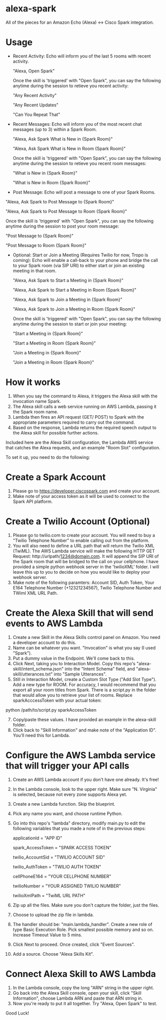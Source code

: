 # alexa-spark

All of the pieces for an Amazon Echo (Alexa) <-> Cisco Spark integration.

# Usage

* Recent Activity: Echo will inform you of the last 5 rooms with recent activity.
  
  "Alexa, Open Spark"

  Once the skill is 'triggered' with "Open Spark", you can say the following anytime during the session to retieve you recent activity:
  
  "Any Recent Activity"
  
  "Any Recent Updates"
  
  "Can You Repeat That"
  

* Recent Messages: Echo will inform you of the most recent chat messages (up to 3) within a Spark Room.
  
  "Alexa, Ask Spark What is New in {Spark Room}"
  
  "Alexa, Ask Spark What is New in Room {Spark Room}"

  Once the skill is 'triggered' with "Open Spark", you can say the following anytime during the session to retieve you recent room messages:
 
  "What is New in {Spark Room}"
 
  "What is New in Room {Spark Room}"
  

* Post Message: Echo will post a message to one of your Spark Rooms.
 
 "Alexa, Ask Spark to Post Message to {Spark Room}"
 
  "Alexa, Ask Spark to Post Message to Room {Spark Room}"

  Once the skill is 'triggered' with "Open Spark", you can say the following anytime during the session to post your room message:
 
  "Post Message to {Spark Room}"
 
  "Post Message to Room {Spark Room}"
  

* Optional: Start or Join a Meeting (Requires Twilio for now, Tropo is coming): Echo will enable a call-back to your phone and bridge the call to your Spark room (via SIP URI)  to either start or join an existing meeting in that room.
  
  "Alexa, Ask Spark to Start a Meeting in {Spark Room}"
  
  "Alexa, Ask Spark to Start a Meeting in Room {Spark Room}"
  
  "Alexa, Ask Spark to Join a Meeting in {Spark Room}"
  
  "Alexa, Ask Spark to Join a Meeting in Room {Spark Room}"

  Once the skill is 'triggered' with "Open Spark", you can say the following anytime during the session to start or join your meeting:
  
  "Start a Meeting in {Spark Room}"
  
  "Start a Meeting in Room {Spark Room}"
  
  "Join a Meeting in {Spark Room}"
  
  "Join a Meeting in Room {Spark Room}"
  

# How it works

1. When you say the command to Alexa, it triggers the Alexa skill with the invocation name Spark.
2. The Alexa skill calls a web service running on AWS Lambda, passing it the Spark room name.
3. Lambda then fires an API request (GET/ POST) to Spark with the appropriate parameters required to carry out the command.
4. Based on the response, Lambda returns the required speech output to the Alexa skill for possible further actions.

Included here are the Alexa Skill configuration, the Lambda AWS service that catches the Alexa requests, and an example "Room Slot" configuration.

To set it up, you need to do the following:

# Create a Spark Account
1. Please go to https://developer.ciscospark.com and create your account.
2. Make note of your access token as it will be used to connect to the Spark API platform.

# Create a Twilio Account (Optional)
1. Please go to twilio.com to create your account. You will need to buy a "Twilio Telephone Number" to enable calling out from the platform.
2. You will also need to define a URL path that will return the Twilio XML (TwiML). The AWS Lambda service will make the following HTTP GET Request: http://urlpath/1234@domain.com. It will append the SIP URI of the Spark room that will be bridged to the call on your cellphone. I have provided a simple python webhook server in the 'twilioXML' folder. I will leave this up to you to decide on how you would like to deploy your webhook server.
3. Make note of the following paramters: Account SID, Auth Token, Your E164 Telephone Number (+12321234567), Twilio Telephone Number and TWiml XML URL Path. 

# Create the Alexa Skill that will send events to AWS Lambda
1. Create a new Skill in the Alexa Skills control panel on Amazon. You need a developer account to do this.
2. Name can be whatever you want. "Invocation" is what you say (I used "Spark").
3. Put a dummy value in the Endpoint. We'll come back to this.
4. Click Next, taking you to Interaction Model. Copy this repo's "alexa-skill/intent_schema.json" into the "Intent Schema" field, and "alexa-skill/utterances.txt" into "Sample Utterances".
5. Still in Interaction Model, create a Custom Slot Type ("Add Slot Type"). Add a new type for ROOM. For accuracy, I would recommend that you export all your room titles from Spark. There is a script.py in the folder that would allow you to retrieve your list of rooms. Replace sparkAcccessToken with your actual token:
  
  python /path/to/script.py sparkAccessToken

7. Copy/paste these values. I have provided an example in the alexa-skill folder.
6. Click back to "Skill Information" and make note of the "Application ID". You'll need this for Lambda.

# Configure the AWS Lambda service that will trigger your API calls
1. Create an AWS Lambda account if you don't have one already. It's free!
2. In the Lambda console, look to the upper right. Make sure "N. Virginia" is selected, because not every zone supports Alexa yet.
3. Create a new Lambda function. Skip the blueprint. 
4. Pick any name you want, and choose runtime Python.
5. Go into this repo's "lambda" directory, modify main.py to edit the following variables that you made a note of in the previous steps:
  
    applicationId = "APP ID"
    
    spark_AccessToken = "SPARK ACCESS TOKEN"
    
    twilio_AccountSid = "TWILIO ACCOUNT SID"
    
    twilio_AuthToken  = "TWILIO AUTH TOKEN"
    
    cellPhoneE164 = "YOUR CELLPHONE NUMBER"
    
    twilioNumber = "YOUR ASSIGNED TWILIO NUMBER"
    
    twilioXmlPath = "TwiML URL PATH"
    
6. Zip up all the files. Make sure you don't capture the folder, just the files.
7. Choose to upload the zip file in lambda.
8. The handler should be: "main.lambda_handler". Create a new role of type Basic Execution Role. Pick smallest possible memory and so on. Increase Timeout Value to 5 mins.
9. Click Next to proceed. Once created, click "Event Sources".
10. Add a source.  Choose "Alexa Skills Kit".

# Connect Alexa Skill to AWS Lambda
1. In the Lambda console, copy the long "ARN" string in the upper right.  
2. Go back into the Alexa Skill console, open your skill, click "Skill Information", choose Lambda ARN and paste that ARN string in.
3. Now you're ready to put it all together. Try "Alexa, Open Spark" to test.

Good Luck!
